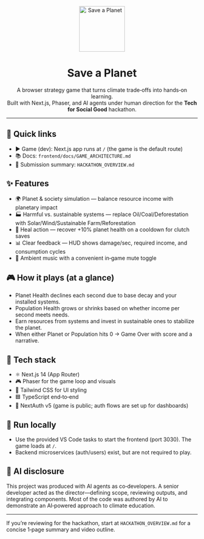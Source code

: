 <p align="center">
	<img src="https://save-a-planet.vercel.app/game/logo.png" alt="Save a Planet" width="120" />
</p>

<h1 align="center">Save a Planet</h1>

<p align="center">
	A browser strategy game that turns climate trade‑offs into hands‑on learning.
	<br/>
	Built with Next.js, Phaser, and AI agents under human direction for the <strong>Tech for Social Good</strong> hackathon.
</p>

---

## 🔗 Quick links
- ▶ Game (dev): Next.js app runs at `/` (the game is the default route)
- 📚 Docs: `frontend/docs/GAME_ARCHITECTURE.md`
- 📝 Submission summary: `HACKATHON_OVERVIEW.md`

## ✨ Features
- 🌍 Planet & society simulation — balance resource income with planetary impact
- 🏭 Harmful vs. sustainable systems — replace Oil/Coal/Deforestation with Solar/Wind/Sustainable Farm/Reforestation
- 💖 Heal action — recover +10% planet health on a cooldown for clutch saves
- 📊 Clear feedback — HUD shows damage/sec, required income, and consumption cycles
- 🎵 Ambient music with a convenient in‑game mute toggle

## 🎮 How it plays (at a glance)
- Planet Health declines each second due to base decay and your installed systems.
- Population Health grows or shrinks based on whether income per second meets needs.
- Earn resources from systems and invest in sustainable ones to stabilize the planet.
- When either Planet or Population hits 0 → Game Over with score and a narrative.

## 🧰 Tech stack
- ⚛️ Next.js 14 (App Router)
- 🎮 Phaser for the game loop and visuals
- 🎨 Tailwind CSS for UI styling
- 🟦 TypeScript end‑to‑end
- 🔐 NextAuth v5 (game is public; auth flows are set up for dashboards)

## 🚀 Run locally
- Use the provided VS Code tasks to start the frontend (port 3030). The game loads at `/`.
- Backend microservices (auth/users) exist, but are not required to play.

## 🤖 AI disclosure
This project was produced with AI agents as co‑developers. A senior developer acted as the director—defining scope, reviewing outputs, and integrating components. Most of the code was authored by AI to demonstrate an AI‑powered approach to climate education.

---

If you’re reviewing for the hackathon, start at `HACKATHON_OVERVIEW.md` for a concise 1‑page summary and video outline.
